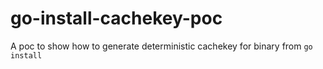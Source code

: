 # go-install-cachekey-poc

A poc to show how to generate deterministic cachekey for binary from `go install`